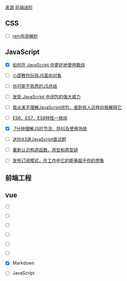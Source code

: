 [来源](https://github.com/Nealyang/PersonalBlog/issues/48)
[前端进阶](https://segmentfault.com/a/1190000016848983)
## CSS
- [ ] [rem布局解析](https://juejin.im/post/5b90e07ce51d450e6a2dd140)

## JavaScript
- [x] [如何在 JavaScript 中更好地使用数组](https://juejin.im/post/5b8d0a74f265da431d0e7ec0)
- [ ] [小邵教你玩转JS面向对象](https://juejin.im/post/5b8a8724f265da435450c591)
- [ ] [你可能不熟悉的JS总结](https://segmentfault.com/a/1190000018113011)
- [ ] [发现 JavaScript 中闭包的强大威力](https://juejin.im/post/5c4e6a90e51d4552266576d2)
- [ ] [我从来不理解JavaScript闭包，直到有人这样向我解释它](https://zhuanlan.zhihu.com/p/56490498)
- [ ] [ES6、ES7、ES8特性一锅炖](https://juejin.im/post/5b9cb3336fb9a05d290ee47e)
- [x] [ 7分钟理解JS的节流、防抖及使用场景](https://juejin.im/post/5b8de829f265da43623c4261)
- [ ] [送你43道JavaScript面试题](送你43道JavaScript面试题)
- [ ] [重新认识构造函数、原型和原型链](重新认识构造函数、原型和原型链)
- [ ] [发布订阅模式，在工作中它的能量超乎你的想象](https://juejin.im/post/5b125ad3e51d450688133f22)


## 前端工程


## vue
- [ ] []()
- [ ] []()
- [ ] []()
- [ ] []()
- [ ] []()
- [ ] []()

- [x] Markdown  
- [ ] JavaScript 

